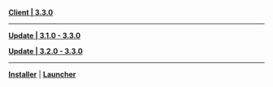 **[Client | 3.3.0](https://d3ln624mszu7ty.cloudfront.net/client_app/download/pc_zip/20221128113321_cOH1qEM6iRagjJC6/GenshinImpact_3.3.0.zip)**

---

**[Update | 3.1.0 - 3.3.0](https://d3ln624mszu7ty.cloudfront.net/client_app/update/hk4e_global/10/game_3.1.0_3.3.0_hdiff_IGL1F0SYrChkDmvf.zip)**

**[Update | 3.2.0 - 3.3.0](https://d3ln624mszu7ty.cloudfront.net/client_app/update/hk4e_global/10/game_3.2.0_3.3.0_hdiff_fiuTl2cLqp198WVG.zip)**

---

**[Installer](https://d3ln624mszu7ty.cloudfront.net/client_app/download/launcher/20221122194640_c5fyq76yYkSKfzSm/GenshinImpact_install_20221122150037.exe)** | **[Launcher](https://d3ln624mszu7ty.cloudfront.net/client_app/update/hk4e_global/10/update_20221122120054_156994f51lFkUbCa.zip)**
